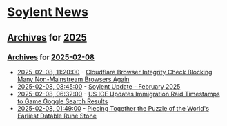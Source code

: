 # [Soylent News](../../../README.md)

## [Archives](../../index.md) for [2025](../index.md)

### [Archives](../../index.md) for [2025-02-08](index.md)

* [2025-02-08, 11:20:00](https://soylentnews.org/article.pl?sid=25/02/07/044225&from=rss) - [Cloudflare Browser Integrity Check Blocking Many Non-Mainstream Browsers Again](https://soylentnews.org/article.pl?sid=25/02/07/044225&from=rss)
* [2025-02-08, 08:45:00](https://soylentnews.org/meta/article.pl?sid=25/02/04/106248&from=rss) - [Soylent Update - February 2025](https://soylentnews.org/meta/article.pl?sid=25/02/04/106248&from=rss)
* [2025-02-08, 06:32:00](https://soylentnews.org/politics/article.pl?sid=25/02/07/0354212&from=rss) - [US ICE Updates Immigration Raid Timestamps to Game Goggle Search Results](https://soylentnews.org/politics/article.pl?sid=25/02/07/0354212&from=rss)
* [2025-02-08, 01:49:00](https://soylentnews.org/article.pl?sid=25/02/07/0350219&from=rss) - [Piecing Together the Puzzle of the World's Earliest Datable Rune Stone](https://soylentnews.org/article.pl?sid=25/02/07/0350219&from=rss)
